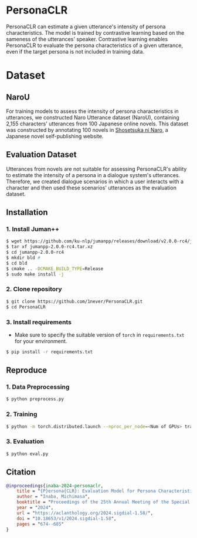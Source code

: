 # PersonaCLR
PersonaCLR can estimate a given utterance's intensity of persona characteristics. 
The model is trained by contrastive learning based on the sameness of the utterances' speaker. 
Contrastive learning enables PersonaCLR to evaluate the persona characteristics of a given utterance, even if the target persona is not included in training data.

# Dataset
## NaroU
For training models to assess the intensity of persona characteristics in utterances, we constructed Naro Utterance dataset (NaroU), containing 2,155 characters' utterances from 100 Japanese online novels.
This dataset was constructed by annotating 100 novels in [Shosetsuka ni Naro](https://syosetu.com/), a Japanese novel self-publishing website.

## Evaluation Dataset
Utterances from novels are not suitable for assessing PersonaCLR's ability to estimate the intensity of a persona in a dialogue system's utterances. 
Therefore, we created dialogue scenarios in which a user interacts with a character and then used these scenarios' utterances as the evaluation dataset.

## Installation
### 1. Install Juman++
```bash
$ wget https://github.com/ku-nlp/jumanpp/releases/download/v2.0.0-rc4/jumanpp-2.0.0-rc4.tar.xz
$ tar xf jumanpp-2.0.0-rc4.tar.xz 
$ cd jumanpp-2.0.0-rc4 
$ mkdir bld #
$ cd bld
$ cmake .. -DCMAKE_BUILD_TYPE=Release
$ sudo make install -j
```
### 2. Clone repository
```bash
$ git clone https://github.com/1never/PersonaCLR.git
$ cd PersonaCLR
```
### 3. Install requirements
- Make sure to specify the suitable version of `torch` in `requirements.txt` for your environment.
```bash
$ pip install -r requirements.txt
```

## Reproduce

### 1. Data Preprocessing
```bash
$ python preprocess.py
```

### 2. Training
```bash
$ python -m torch.distributed.launch --nproc_per_node=<Num of GPUs> train.py 
```

### 3. Evaluation
```bash
$ python eval.py
```

## Citation
```bibtex
@inproceedings{inaba-2024-personaclr,
    title = "{P}ersona{CLR}: Evaluation Model for Persona Characteristics via Contrastive Learning of Linguistic Style Representation",
    author = "Inaba, Michimasa",
    booktitle = "Proceedings of the 25th Annual Meeting of the Special Interest Group on Discourse and Dialogue (SIGDIAL 2024)",
    year = "2024",
    url = "https://aclanthology.org/2024.sigdial-1.58/",
    doi = "10.18653/v1/2024.sigdial-1.58",
    pages = "674--685"
}
```
